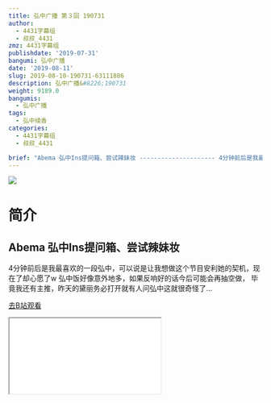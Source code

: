 ```yaml
---
title: 弘中广播 第３回 190731
author:
  - 4431字幕组
  - 叔叔_4431
zmz: 4431字幕组
publishdate: '2019-07-31'
bangumi: 弘中广播
date: '2019-08-11'
slug: 2019-08-10-190731-63111886
description: 弘中广播&#8226;190731
weight: 9189.0
bangumis:
  - 弘中广播
tags:
  - 弘中绫香
categories:
  - 4431字幕组
  - 叔叔_4431

brief: "Abema 弘中Ins提问箱、尝试辣妹妆 --------------------- 4分钟前后是我最喜欢的一段弘中，可以说是让我想做这个节目安利她的契机，现在了却心愿了w 弘中饭好像意外地多，如果反响好的话今后可能会再抽空做， 毕竟我还有主推，昨天的黛丽务必打开就有人问弘中这就很奇怪了..."
---
```

![](https://raw.githubusercontent.com/tcgriffith/owaraisite/master/static/tmpimg/92c2753d246a47f15ecd51c67710c950e819bf52.jpg.480.jpg)
# 简介  
Abema
弘中Ins提问箱、尝试辣妹妆
---------------------
4分钟前后是我最喜欢的一段弘中，可以说是让我想做这个节目安利她的契机，现在了却心愿了w
弘中饭好像意外地多，如果反响好的话今后可能会再抽空做，
毕竟我还有主推，昨天的黛丽务必打开就有人问弘中这就很奇怪了...  

[去B站观看](https://www.bilibili.com/video/av63111886/)
<div class ="resp-container"><iframe class="testiframe" src="//player.bilibili.com/player.html?aid=63111886"", scrolling="no", allowfullscreen="true" > </iframe></div> 
